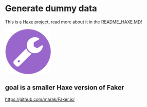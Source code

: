 # Generate dummy data

This is a [Haxe](http://www.haxe.org) project, read more about it in the [README_HAXE.MD](README_HAXE.MD)!

![](icon.png)

## goal is a smaller Haxe version of Faker

https://github.com/marak/Faker.js/
